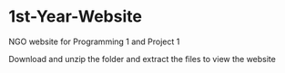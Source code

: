 # 1st-Year-Website
NGO website for Programming 1 and Project 1

Download and unzip the folder and extract the files to view the website
